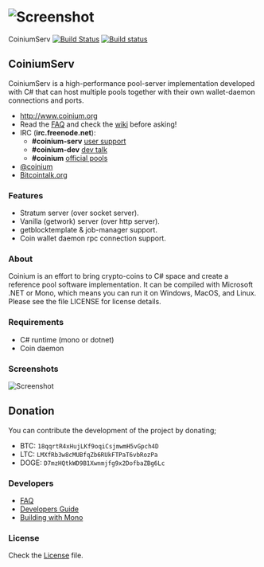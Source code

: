 # ![Screenshot](http://coinium.org/assets/images/logo/coinium-icon.png)
 CoiniumServ [![Build Status](https://travis-ci.org/CoiniumServ/CoiniumServ.svg?branch=develop)](https://travis-ci.org/CoiniumServ/CoiniumServ) [![Build status](https://ci.appveyor.com/api/projects/status/3x349ig9dt14943t)](https://ci.appveyor.com/project/raistlinthewiz/coiniumserv)
 
## CoiniumServ

CoiniumServ is a high-performance pool-server implementation developed with C# that can host multiple pools together with their own wallet-daemon connections and ports. 

* http://www.coinium.org
* Read the [FAQ](https://github.com/CoiniumServ/CoiniumServ/wiki/FAQ) and check the [wiki](https://github.com/CoiniumServ/CoiniumServ/wiki/) before asking!
* IRC (**irc.freenode.net**):
  - **#coinium-serv** [user support](http://webchat.freenode.net/?channels=%23coinium-serv&prompt=1&uio=OT10cnVlde)
  - **#coinium-dev** [dev talk](http://webchat.freenode.net/?channels=%23coinium-dev&prompt=1&uio=OT10cnVlde)
  - **#coinium** [official pools](http://webchat.freenode.net/?channels=%23coinium&prompt=1&uio=OT10cnVlde)
* [@coinium](http://twitter.com/coinium)
* [Bitcointalk.org](https://bitcointalk.org/index.php?topic=604476.0)

### Features
* Stratum server (over socket server).
* Vanilla (getwork) server (over http server).
* getblocktemplate & job-manager support.
* Coin wallet daemon rpc connection support.
   
### About

Coinium is an effort to bring crypto-coins to C# space and create a reference pool software implementation. It can be compiled with Microsoft .NET or Mono, which means you can run it on Windows, MacOS, and Linux. Please see the file LICENSE for license details.

### Requirements

* C# runtime (mono or dotnet)
* Coin daemon

### Screenshots

![Screenshot](http://i.imgur.com/Pql7h0y.png)

## Donation

You can contribute the development of the project by donating; 

* BTC: `18qqrtR4xHujLKf9oqiCsjmwmH5vGpch4D`
* LTC: `LMXfRb3w8cMUBfqZb6RUkFTPaT6vbRozPa`
* DOGE: `D7mzHQtkWD9B1Xwnmjfg9x2DofbaZBg6Lc`

### Developers

* [FAQ](https://github.com/CoiniumServ/CoiniumServ/wiki/FAQ)
* [Developers Guide](https://github.com/CoiniumServ/CoiniumServ/wiki/Developers)
* [Building with Mono](https://github.com/CoiniumServ/CoiniumServ/wiki/Building-with-Mono)

### License
Check the [License](https://github.com/CoiniumServ/CoiniumServ/blob/develop/LICENSE) file.
